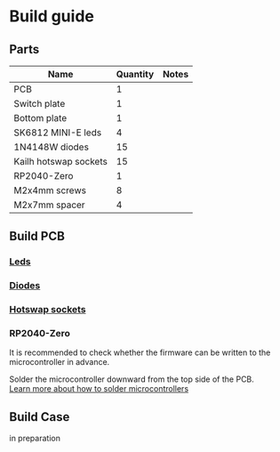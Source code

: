 # Build guide

## Parts
Name                     |Quantity |Notes
-------------------------|---------|-----
PCB                      |1        |
Switch plate             |1        |
Bottom plate             |1        |
SK6812 MINI-E leds       |4        |
1N4148W diodes           |15       |
Kailh hotswap sockets    |15       |
RP2040-Zero              |1        |
M2x4mm screws            |8        |
M2x7mm spacer            |4        |


## Build PCB

### [Leds](https://github.com/is-watering/isw-kbd-building-tips/blob/main/doc/soldering-sk6812mini-e.md)

### [Diodes](https://github.com/is-watering/isw-kbd-building-tips/blob/main/doc/soldering-1n4148w.md)

### [Hotswap sockets](https://github.com/is-watering/isw-kbd-building-tips/blob/main/doc/soldering-cpg151101s11.md)

### RP2040-Zero
It is recommended to check whether the firmware can be written to the microcontroller in advance.

Solder the microcontroller downward from the top side of the PCB.  
[Learn more about how to solder microcontrollers](https://github.com/is-watering/isw-kbd-building-tips/blob/main/doc/soldering-rp2040-zero.md)


## Build Case
in preparation